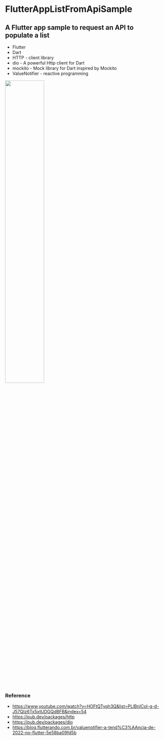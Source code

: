 # FlutterAppListFromApiSample
## A Flutter app sample to request an API to populate a list

* Flutter
* Dart
* HTTP - client library
* dio - A powerful Http client for Dart
* mockito - Mock library for Dart inspired by Mockito
* ValueNotifier - reactive programming

<img src="screen1.gif" width="50%">

### Reference
* https://www.youtube.com/watch?v=HOFtQTyqh3Q&list=PLlBnICoI-g-d-J57QIz6Tx5xtUDGQdBFB&index=54
* https://pub.dev/packages/http
* https://pub.dev/packages/dio
* https://blog.flutterando.com.br/valuenotifier-a-tend%C3%AAncia-de-2022-no-flutter-5e58ba09fd5b